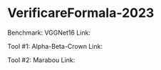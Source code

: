 # VerificareFormala-2023

Benchmark: VGGNet16
Link:

Tool #1: Alpha-Beta-Crown
Link:

Tool #2: Marabou
Link: 
